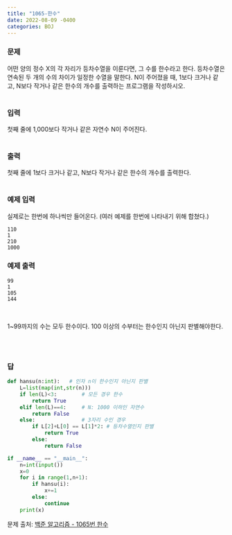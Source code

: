 ```yaml
---
title: "1065-한수"
date: 2022-08-09 -0400
categories: BOJ
---
```


### 문제

어떤 양의 정수 X의 각 자리가 등차수열을 이룬다면, 그 수를 한수라고 한다. 등차수열은 연속된 두 개의 수의 차이가 일정한 수열을 말한다. N이 주어졌을 때, 1보다 크거나 같고, N보다 작거나 같은 한수의 개수를 출력하는 프로그램을 작성하시오. 
<br/><br/>

### 입력

첫째 줄에 1,000보다 작거나 같은 자연수 N이 주어진다.
<br/><br/>

### 출력

첫째 줄에 1보다 크거나 같고, N보다 작거나 같은 한수의 개수를 출력한다.
<br/><br/>

### 예제 입력
실제로는 한번에 하나씩만 들어온다.
(여러 예제를 한번에 나타내기 위해 합쳤다.)
```
110
1
210
1000
```

### 예제 출력
```
99
1
105
144
```
<br/>

1~99까지의 수는 모두 한수이다. 100 이상의 수부터는 한수인지 아닌지 판별해야한다.

<br/><br/>
### 답

```python
def hansu(n:int):   # 인자 n이 한수인지 아닌지 판별
    L=list(map(int,str(n)))
    if len(L)<3:        # 모든 경우 한수
        return True
    elif len(L)==4:     # N: 1000 이하인 자연수
        return False
    else:               # 3자리 수인 경우
        if L[2]+L[0] == L[1]*2: # 등차수열인지 판별
            return True
        else:
            return False

if __name__ == "__main__":
    n=int(input())
    x=0
    for i in range(1,n+1):
        if hansu(i):
            x+=1
        else:
            continue
    print(x)
```

문제 출처: [백준 알고리즘 - 1065번 한수][boj-algo]

[boj-algo]: https://www.acmicpc.net/problem/1065